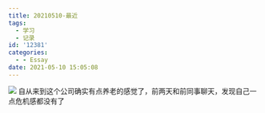```yaml
---
title: 20210510-最近
tags:
  - 学习
  - 记录
id: '12381'
categories:
  - - Essay
date: 2021-05-10 15:05:08
---
```


![](https://www.52ynn.top/wp-content/uploads/2021/01/ab482556926ee350448310717a81036f-300x169.jpg) 自从来到这个公司确实有点养老的感觉了，前两天和前同事聊天，发现自己一点危机感都没有了